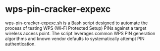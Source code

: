 # wps-pin-cracker-expexc
wps-pin-cracker-expexc.sh is a Bash script designed to automate the process of testing WPS (Wi-Fi Protected Setup) PINs against a target wireless access point. The script leverages common WPS PIN generation algorithms and known vendor defaults to systematically attempt PIN authentication.
